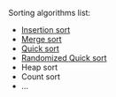 Sorting algorithms list:
- [Insertion sort](https://github.com/gaoisbest/Basic-Algorithms/blob/master/Sorting_algorithms/Insert_sort.py)
- [Merge sort](https://github.com/gaoisbest/Basic-Algorithms/blob/master/Sorting_algorithms/Merge_sort.py)
- [Quick sort](https://github.com/gaoisbest/Basic-Algorithms/blob/master/Sorting_algorithms/Quick_sort.py)
- [Randomized Quick sort](https://github.com/gaoisbest/Basic-Algorithms/blob/master/Sorting_algorithms/Quick_sort_randomnized.py)
- Heap sort
- Count sort
- ...
